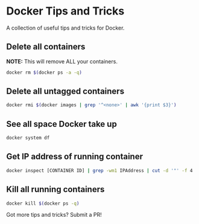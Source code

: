 # Docker Tips and Tricks

A collection of useful tips and tricks for Docker.

## Delete all containers

**NOTE:** This will remove ALL your containers.
```sh
docker rm $(docker ps -a -q)
```

## Delete all untagged containers

```sh
docker rmi $(docker images | grep '^<none>' | awk '{print $3}')
```

## See all space Docker take up

```sh
docker system df
```

## Get IP address of running container

```sh
docker inspect [CONTAINER ID] | grep -wm1 IPAddress | cut -d '"' -f 4
```

## Kill all running containers

```sh
docker kill $(docker ps -q)
```

Got more tips and tricks? Submit a PR!
